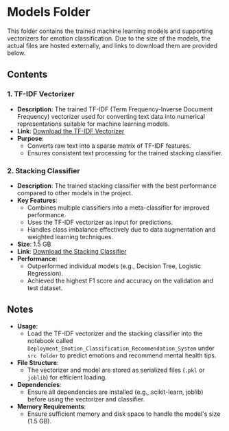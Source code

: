 # Models Folder

This folder contains the trained machine learning models and supporting vectorizers for emotion classification. Due to the size of the models, the actual files are hosted externally, and links to download them are provided below.

## Contents

### 1. **TF-IDF Vectorizer**
- **Description**: The trained TF-IDF (Term Frequency-Inverse Document Frequency) vectorizer used for converting text data into numerical representations suitable for machine learning models.
- **Link**: [Download the TF-IDF Vectorizer](<https://drive.google.com/file/d/1au-rofToOgk8nzLnVoXhWFMNu9zKGfNr/view?usp=sharing>)
- **Purpose**:
  - Converts raw text into a sparse matrix of TF-IDF features.
  - Ensures consistent text processing for the trained stacking classifier.

### 2. **Stacking Classifier**
- **Description**: The trained stacking classifier with the best performance compared to other models in the project. 
- **Key Features**:
  - Combines multiple classifiers into a meta-classifier for improved performance.
  - Uses the TF-IDF vectorizer as input for predictions.
  - Handles class imbalance effectively due to data augmentation and weighted learning techniques.
- **Size**: 1.5 GB
- **Link**: [Download the Stacking Classifier](<https://drive.google.com/file/d/1rgNxtmpNlTDEwbhoV2Lfibxlrd-bQ0K7/view?usp=sharing>)
- **Performance**:
  - Outperformed individual models (e.g., Decision Tree, Logistic Regression).
  - Achieved the highest F1 score and accuracy on the validation and test dataset.

## Notes
- **Usage**:
  - Load the TF-IDF vectorizer and the stacking classifier into the notebook called `Deployment_Emotion_Classification_Recommendation_System` under `src folder` to predict emotions and recommend mental health tips.
- **File Structure**:
  - The vectorizer and model are stored as serialized files (`.pkl` or `joblib`) for efficient loading.
- **Dependencies**:
  - Ensure all dependencies are installed (e.g., scikit-learn, joblib) before using the vectorizer and classifier.
- **Memory Requirements**:
  - Ensure sufficient memory and disk space to handle the model's size (1.5 GB).

